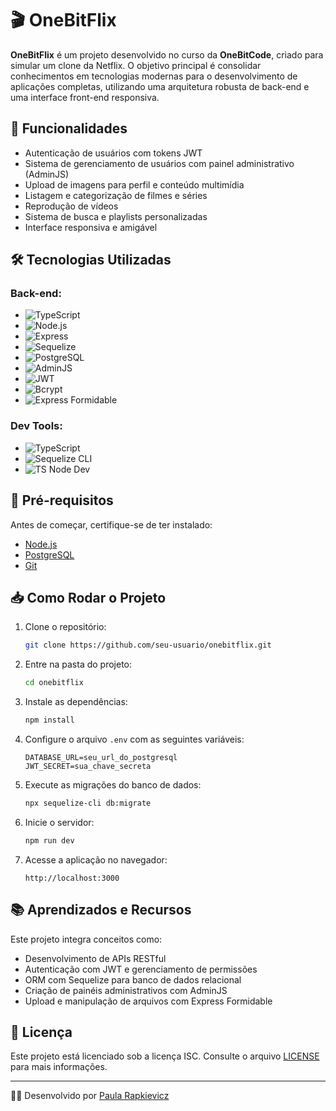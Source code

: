 
# 🎬 OneBitFlix

**OneBitFlix** é um projeto desenvolvido no curso da **OneBitCode**, criado para simular um clone da Netflix. O objetivo principal é consolidar conhecimentos em tecnologias modernas para o desenvolvimento de aplicações completas, utilizando uma arquitetura robusta de back-end e uma interface front-end responsiva.

## 🚀 Funcionalidades

- Autenticação de usuários com tokens JWT
- Sistema de gerenciamento de usuários com painel administrativo (AdminJS)
- Upload de imagens para perfil e conteúdo multimídia
- Listagem e categorização de filmes e séries
- Reprodução de vídeos
- Sistema de busca e playlists personalizadas
- Interface responsiva e amigável

## 🛠️ Tecnologias Utilizadas

### Back-end:
- ![TypeScript](https://img.shields.io/badge/-TypeScript-3178C6?logo=typescript&logoColor=white)
- ![Node.js](https://img.shields.io/badge/-Node.js-339933?logo=node.js&logoColor=white)
- ![Express](https://img.shields.io/badge/-Express-000000?logo=express&logoColor=white)
- ![Sequelize](https://img.shields.io/badge/-Sequelize-52B0E7?logo=sequelize&logoColor=white)
- ![PostgreSQL](https://img.shields.io/badge/-PostgreSQL-336791?logo=postgresql&logoColor=white)
- ![AdminJS](https://img.shields.io/badge/-AdminJS-FF4154?logo=&logoColor=white)
- ![JWT](https://img.shields.io/badge/-JWT-000000?logo=jsonwebtokens&logoColor=white)
- ![Bcrypt](https://img.shields.io/badge/-Bcrypt-00BCD4?logo=&logoColor=white)
- ![Express Formidable](https://img.shields.io/badge/-Express%20Formidable-FF69B4?logo=&logoColor=white)

### Dev Tools:
- ![TypeScript](https://img.shields.io/badge/-TypeScript-3178C6?logo=typescript&logoColor=white)
- ![Sequelize CLI](https://img.shields.io/badge/-Sequelize%20CLI-52B0E7?logo=sequelize&logoColor=white)
- ![TS Node Dev](https://img.shields.io/badge/-TS--Node--Dev-3178C6?logo=ts-node-dev&logoColor=white)

## 🧰 Pré-requisitos

Antes de começar, certifique-se de ter instalado:
- [Node.js](https://nodejs.org/)
- [PostgreSQL](https://www.postgresql.org/)
- [Git](https://git-scm.com/)

## 📥 Como Rodar o Projeto

1. Clone o repositório:
   ```bash
   git clone https://github.com/seu-usuario/onebitflix.git
   ```
2. Entre na pasta do projeto:
   ```bash
   cd onebitflix
   ```
3. Instale as dependências:
   ```bash
   npm install
   ```
4. Configure o arquivo `.env` com as seguintes variáveis:
   ```
   DATABASE_URL=seu_url_do_postgresql
   JWT_SECRET=sua_chave_secreta
   ```
5. Execute as migrações do banco de dados:
   ```bash
   npx sequelize-cli db:migrate
   ```
6. Inicie o servidor:
   ```bash
   npm run dev
   ```
7. Acesse a aplicação no navegador:
   ```
   http://localhost:3000
   ```

## 📚 Aprendizados e Recursos

Este projeto integra conceitos como:
- Desenvolvimento de APIs RESTful
- Autenticação com JWT e gerenciamento de permissões
- ORM com Sequelize para banco de dados relacional
- Criação de painéis administrativos com AdminJS
- Upload e manipulação de arquivos com Express Formidable


## 📝 Licença

Este projeto está licenciado sob a licença ISC. Consulte o arquivo [LICENSE](LICENSE) para mais informações.

---

👩‍💻 Desenvolvido por [Paula Rapkievicz](https://www.linkedin.com/in/paularapkievicz/)
